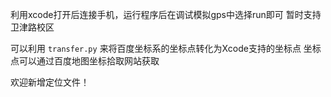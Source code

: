 利用xcode打开后连接手机，运行程序后在调试模拟gps中选择run即可 暂时支持卫津路校区



可以利用 `transfer.py` 来将百度坐标系的坐标点转化为Xcode支持的坐标点 坐标点可以通过百度地图坐标拾取网站获取



欢迎新增定位文件！ 
